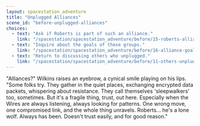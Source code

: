 ```yaml
---
layout: spacestation_adventure
title: "Unplugged Alliances"
scene_id: "before-unplugged-alliances"
choices:
  - text: "Ask if Roberts is part of such an alliance."
    link: "/spacestation/spacestation_adventure/before/15-roberts-alliance"
  - text: "Inquire about the goals of these groups."
    link: "/spacestation/spacestation_adventure/before/16-alliance-goals"
  - text: "Return to discussing others who unplugged."
    link: "/spacestation/spacestation_adventure/before/11-others-unplugged"
---
```


"Alliances?" Wilkins raises an eyebrow, a cynical smile playing on his lips. "Some folks try. They gather in the quiet places, exchanging encrypted data packets, whispering about resistance. They call themselves 'sleepwalkers' too, sometimes. But it's a fragile thing, trust, out here. Especially when the Wires are always listening, always looking for patterns. One wrong move, one compromised link, and the whole thing unravels. Roberts... he's a lone wolf. Always has been. Doesn't trust easily, and for good reason."
